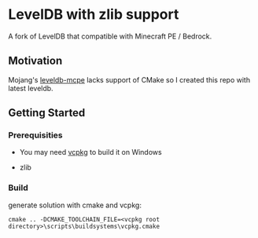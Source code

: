 # LevelDB with zlib support

A fork of LevelDB that compatible with Minecraft PE / Bedrock.

## Motivation

Mojang's [leveldb-mcpe](https://github.com/Mojang/leveldb-mcpe) lacks support of CMake so I created this repo with latest leveldb.

## Getting Started

### Prerequisities

* You may need [vcpkg](https://github.com/microsoft/vcpkg) to build it on Windows

* zlib

### Build

generate solution with cmake and vcpkg:

```
cmake .. -DCMAKE_TOOLCHAIN_FILE=<vcpkg root directory>\scripts\buildsystems\vcpkg.cmake
```
